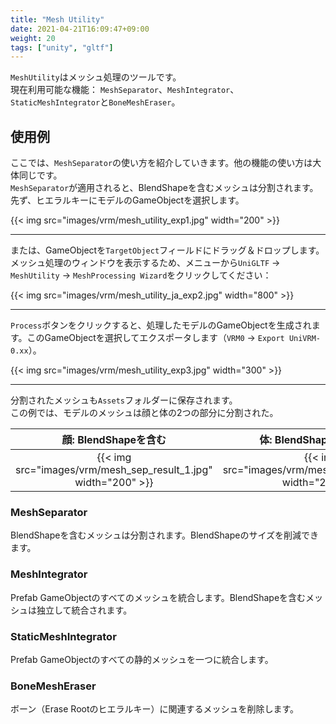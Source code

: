 ```yaml
---
title: "Mesh Utility"
date: 2021-04-21T16:09:47+09:00
weight: 20
tags: ["unity", "gltf"]
---
```



`MeshUtility`はメッシュ処理のツールです。  
現在利用可能な機能： `MeshSeparator`、`MeshIntegrator`、`StaticMeshIntegrator`と`BoneMeshEraser`。

## 使用例

ここでは、`MeshSeparator`の使い方を紹介していきます。他の機能の使い方は大体同じです。  
`MeshSeparator`が適用されると、BlendShapeを含むメッシュは分割されます。
先ず、ヒエラルキーにモデルのGameObjectを選択します。

{{< img src="images/vrm/mesh_utility_exp1.jpg" width="200" >}}
<hr>

または、GameObjectを`TargetObject`フィールドにドラッグ＆ドロップします。  
メッシュ処理のウィンドウを表示するため、メニューから`UniGLTF` -> `MeshUtility` -> `MeshProcessing Wizard`をクリックしてください：

{{< img src="images/vrm/mesh_utility_ja_exp2.jpg" width="800" >}}
<hr>

`Process`ボタンをクリックすると、処理したモデルのGameObjectを生成されます。このGameObjectを選択してエクスポータします（`VRM0` -> `Export UniVRM-0.xx`）。

{{< img src="images/vrm/mesh_utility_exp3.jpg" width="300" >}}
<hr>

分割されたメッシュも`Assets`フォルダーに保存されます。  
この例では、モデルのメッシュは顔と体の2つの部分に分割された。

顔: BlendShapeを含む      　| 体: BlendShapeを含まない
:-------------------------:|:-------------------------:
{{< img src="images/vrm/mesh_sep_result_1.jpg" width="200" >}} | {{< img src="images/vrm/mesh_sep_result_2.jpg" width="200" >}}

### MeshSeparator

BlendShapeを含むメッシュは分割されます。BlendShapeのサイズを削減できます。

### MeshIntegrator

Prefab GameObjectのすべてのメッシュを統合します。BlendShapeを含むメッシュは独立して統合されます。

### StaticMeshIntegrator

Prefab GameObjectのすべての静的メッシュを一つに統合します。

### BoneMeshEraser

ボーン（Erase Rootのヒエラルキー）に関連するメッシュを削除します。
